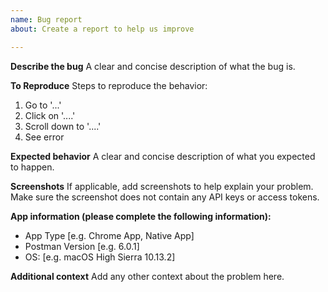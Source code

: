 ```yaml
---
name: Bug report
about: Create a report to help us improve

---
```


<!--
Please read through the [guidelines](https://github.com/postmanlabs/postman-app-support#guidelines-for-reporting-issues) before creating a new issue.
-->

**Describe the bug**
A clear and concise description of what the bug is.

**To Reproduce**
Steps to reproduce the behavior:
1. Go to '...'
2. Click on '....'
3. Scroll down to '....'
4. See error

**Expected behavior**
A clear and concise description of what you expected to happen.

**Screenshots**
If applicable, add screenshots to help explain your problem. Make sure the screenshot does not contain any API keys or access tokens. 

**App information (please complete the following information):**
 - App Type [e.g. Chrome App, Native App]
 - Postman Version [e.g. 6.0.1]
 - OS: [e.g. macOS High Sierra 10.13.2]

**Additional context**
Add any other context about the problem here.
